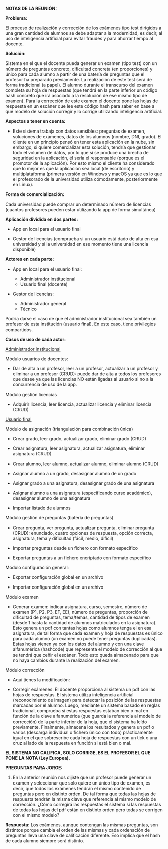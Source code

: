 **NOTAS DE LA REUNIÓN:**

**Problema:**

El proceso de realización y corrección de los exámenes tipo test dirigidos a una gran cantidad de alumnos se debe adaptar a la modernidad, es decir, al uso de inteligencia artificial para evitar fraudes y para ahorrar tiempo al docente.

**Solución:** 

Sistema en el que el docente pueda generar un examen (tipo test) con un número de preguntas concreto, dificultad concreta (en proporciones) y único para cada alumno a partir de una batería de preguntas que el profesor ha preparado previamente. La realización de este test será de forma tradicional (a papel). El alumno durante el transcurso del examen completa su hoja de respuestas (que tendrá en la parte inferior un código hash concreto que irá asociado a la resolución de ese mismo tipo de examen). Para la corrección de este examen el docente pone las hojas de respuesta en un escáner que lee este código hash para saber en base a qué modelo de solución corregir y lo corrige utilizando inteligencia artificial.

**Aspectos a tener en cuenta:**

- Este sistema trabaja con datos sensibles: preguntas de examen, soluciones de exámenes, datos de los alumnos (nombre, DNI, grado). El cliente en un principio pensó en tener esta aplicación en la nube, sin embargo, si quiere comercializar esta solución, tendría que gestionar todo el volumen de datos, por lo que si se produce una brecha de seguridad en la aplicación, él sería el responsable (porque es el promotor de la aplicación). Por esto mismo el cliente ha considerado que lo mejor es que la aplicación sea local (de escritorio) y multiplataforma (primera versión en Windows y macOS ya que es lo que el profesorado de la universidad utiliza cómodamente, posteriormente en Linux).

**Forma de comercialización:** 

Cada universidad puede comprar un determinado número de licencias (cuantos profesores pueden estar utilizando la app de forma simultánea)

**Aplicación dividida en dos partes:**

- App en local para el usuario final

- Gestor de licencias (comprueba si un usuario está dado de alta en esa universidad y si la universidad en ese momento tiene una licencia disponible)

**Actores en cada parte:**

- App en local para el usuario final:
  - Administrador institucional
  - Usuario final (docente)

- Gestor de licencias:
  - Administrador general
  - Técnico

Podría darse el caso de que el administrador institucional sea también un profesor de esta institución (usuario final). En este caso, tiene privilegios compartidos.

**Casos de uso de cada actor:**

 <u>Administrador institucional</u>

Módulo usuarios de docentes:

- Dar de alta a un profesor, leer a un profesor, actualizar a un profesor y eliminar a un profesor (CRUD): puede dar de alta a todos los profesores que desee ya que las licencias NO están ligadas al usuario si no a la concurrencia de uso de la app.

Módulo gestión licencias

- Adquirir licencia, leer licencia, actualizar licencia y eliminar licencia (CRUD)

<u>Usuario final</u>

Módulo de asignación (triangulación para combinación única)

- Crear grado, leer grado, actualizar grado, eliminar grado (CRUD)

- Crear asignatura, leer asignatura, actualizar asignatura, eliminar asignatura (CRUD)

- Crear alumno, leer alumno, actualizar alumno, eliminar alumno (CRUD)

- Asignar alumno a un grado, desasignar alumno de un grado

- Asignar grado a una asignatura, desasignar grado de una asignatura

- Asignar alumno a una asignatura (especificando curso académico), desasignar alumno de una asignatura

- Importar listado de alumnos

Módulo gestión de preguntas (batería de preguntas)

- Crear pregunta, ver pregunta, actualizar pregunta, eliminar pregunta (CRUD): enunciado, cuatro opciones de respuesta, opción correcta, asignatura, tema y dificultad (fácil, medio, difícil)

- Importar preguntas desde un fichero con formato específico

- Exportar preguntas a un fichero encriptado con formato específico

Módulo configuración general:

- Exportar configuración global en un archivo

- Importar configuración global en un archivo

Módulo examen

- Generar examen: indicar asignatura, curso, semestre, número de examen (P1, P2, P3, EF, EE), número de preguntas, proporción de dificultad de preguntas, tema/temas, cantidad de tipos de examen (desde 1 hasta la cantidad de alumnos matriculados en la asignatura). Esto genera un pdf con tantas hojas como alumnos tenga el en esa asignatura, de tal forma que cada examen y hoja de respuestas es único para cada alumno (un examen no puede tener preguntas duplicadas). Estas hojas vienen ya con los datos del alumno y con una clave alfanumérica (hashcode) que representa el modelo de corrección al que se tendrá que ceñir el escáner. Todo esto queda almacenado para que no haya cambios durante la realización del examen.

Módulo corrección

- Aquí tienes la modificación:

- Corregir exámenes: El docente proporciona al sistema un pdf con las hojas de respuestas. El sistema utiliza inteligencia artificial (reconocimiento de imagen) para detectar la posición de las respuestas marcadas por el alumno. Luego, mediante un sistema basado en reglas tradicional, comprueba si estas respuestas estaban bien o mal en función de la clave alfanumérica (que guarda la referencia al modelo de corrección) de la parte inferior de la hoja, que el sistema ha leído previamente. Finalmente, almacena los resultados y genera un pdf o varios (descarga individual o fichero único con todo) prácticamente igual en el que sobrescribe cada hoja de respuestas con un tick o una cruz al lado de la respuesta en función si está bien o mal. 

**EL SISTEMA NO CALIFICA, SOLO CORRIGE, ES EL PROFESOR EL QUE PONE LA NOTA (Ley Europea).** 

**PREGUNTAS PARA JORGE:**

1. En la anterior reunión nos dijiste que un profesor puede generar un examen y seleccionar que solo quiere un único tipo de examen, es decir, que todos los exámenes tendrán el mismo contenido de preguntas pero en distinto orden. De tal forma que todas las hojas de respuesta tendrán la misma clave que referencia al mismo modelo de corrección. ¿Cómo corregirá las respuestas el sistema si las respuestas de todas las hojas del pdf están en distinto orden pero todas se corrigen con el mismo modelo?

**Respuesta:** Los exámenes, aunque contengan las mismas preguntas, son distintos porque cambia el orden de las mismas y cada ordenación de preguntas lleva una clave de calificación diferente. Eso implica que el hash de cada alumno siempre será distinto.

